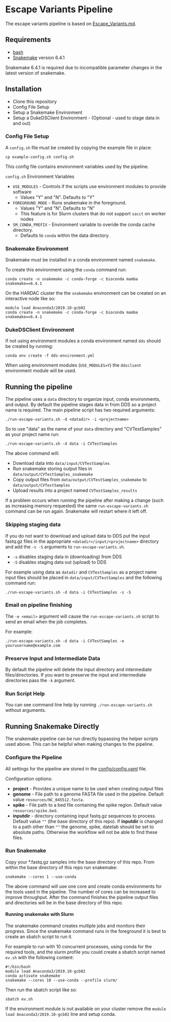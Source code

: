 # Escape Variants Pipeline

The escape variants pipeline is based on [Escape_Variants.md](https://github.com/wodanaz/Assembling_viruses/blob/main/Escape_Variants.md). 

## Requirements
- [bash](https://www.gnu.org/software/bash/)
- [Snakemake](https://snakemake.readthedocs.io/en/stable/getting_started/installation.html) version 6.4.1  

Snakemake 6.4.1 is required due to incompatible parameter changes in the latest version of snakemake.

## Installation
- Clone this repository
- Config File Setup
- Setup a Snakemake Environment
- Setup a DukeDSClient Environment - (Optional - used to stage data in and out)

### Config File Setup
A `config.sh` file must be created by copying the example file in place:
```
cp example-config.sh config.sh
```
This config file contains environment variables used by the pipeline.

`config.sh` Environment Variables
- `USE_MODULES` - Controls if the scripts use environment modules to provide software
  - Values "Y" and "N". Defaults to "Y"
- `FOREGROUND_MODE` - Runs snakemake in the foreground.
  - Values "Y" and "N".  Defaults to "N"
  - This feature is for Slurm clusters that do not support `sacct` on worker nodes
- `SM_CONDA_PREFIX` - Environment variable to overide the conda cache directory.
  - Defaults to `conda` within the data directory.

### Snakemake Environment
Snakemake must be installed in a conda environment named `snakemake`.

To create this environment using the `conda` command run:
```
conda create -n snakemake -c conda-forge -c bioconda mamba snakemake==6.4.1
```

On the HARDAC cluster the the `snakemake` environment can be created on an interactive node like so:
```
module load Anaconda3/2019.10-gcb02
conda create -n snakemake -c conda-forge -c bioconda mamba snakemake==6.4.1
```

### DukeDSClient Environment
If not using environment modules a conda environment named `dds` should be created by running:
```
conda env create -f dds-environment.yml
```
When using environment modules (`USE_MODULES=Y`) the `ddsclient` environment module will be used.


## Running the pipeline
The pipeline uses a `data` directory to organize input, conda environments, and output.
By default the pipeline stages data in from DDS so a project name is required.
The main pipeline script has two required arguments:
```
./run-escape-variants.sh -d <datadir> -i <projectname>
```
So to use "data" as the name of your `data` directory and "CVTestSamples" as your project name run:
```
./run-escape-variants.sh -d data -i CVTestSamples
```
The above command will:
- Download data into `data/input/CVTestSamples`
- Run snakemake storing output files in `data/output/CVTestSamples_snakemake`
- Copy output files from `data/output/CVTestSamples_snakemake` to `data/output/CVTestSamples`
- Upload results into a project named `CVTestSamples_results`

If a problem occurs when running the pipeline after making a change (such as increasing memory requested) the same `run-escape-variants.sh` command can be run again.
Snakemake will restart where it left off.

### Skipping staging data
If you do not want to download and upload data to DDS put the input fastq.gz files in the
appropriate `<datadir>/input/<projectname>` directory and add the `-s -S` arguments to `run-escape-variants.sh`.
- `-s` disables staging data in (downloading) from DDS
- `-S` disables staging data out (upload) to DDS

For example using data as `datadir` and `CVTestSamples` as a project name input files should be placed in `data/input/CVTestSamples` and the following command run:
```
./run-escape-variants.sh -d data -i CVTestSamples -s -S
```


### Email on pipeline finishing
The `-e <email>` argument will cause the `run-escape-variants.sh` script to send an email when the job completes.

For example:
```
./run-escape-variants.sh -d data -i CVTestSamples -e yourusername@example.com
```
  
### Preserve Input and Intermediate Data
By default the pipeline will delete the input directory and intermediate files/directories. 
If you want to preserve the input and intermediate directories pass the `-k` argument.

### Run Script Help
You can see command line help by running `./run-escape-variants.sh` without arguments.

## Running Snakemake Directly
The snakemake pipeline can be run directly bypassing the helper scripts used above.
This can be helpful when making changes to the pipeline.
  
### Configure the Pipeline
All settings for the pipeline are stored in the [config/config.yaml](config/config.yaml) file.

Configuration options:
- __project__ - Provides a unique name to be used when creating output files
- __genome__ - File path to a genome FASTA file used in the pipeline. Default value `resources/NC_045512.fasta`.
- __spike__ -  File path to a bed file containing the spike region. Default value `resources/spike.bed`.
- __inputdir__ - directory containing input fastq.gz sequences to process. Default value `""` (the base directory of this repo).
If __inputdir__ is changed to a path other than `""` the genome, spike, datetab should be set to absolute paths.
Otherwise the workflow will not be able to find these files.

### Run Snakemake
Copy your *.fastq.gz samples into the base directory of this repo.
From within the base directory of this repo run snakemake:
```
snakemake --cores 1 --use-conda
```
The above command will use one core and create conda environments for the tools used in the pipeline.
The number of cores can be increased to improve throughput.
After the command finishes the pipeline output files and directories will be in the base directory of this repo.

#### Running snakemake with Slurm
The snakemake command creates multiple jobs and monitors their progress.
Since the snakemake command runs in the foreground it is best to create an sbatch script to run it.

For example to run with 10 concurrent processes, using conda for the required tools, and the slurm profile you
could create a sbatch script named `ev.sh` with the following content:
```
#!/bin/bash
module load Anaconda3/2019.10-gcb02
conda activate snakemake
snakemake --cores 10 --use-conda --profile slurm/
```
Then run the sbatch script like so:
```
sbatch ev.sh
```
If the environment module is not available on your cluster remove the `module load Anaconda3/2019.10-gcb02` line and setup conda.
